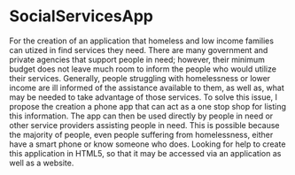 # SocialServicesApp
For the creation of an application that homeless and low income families can utized in find services they need.
There are many government and private agencies that support people in need; however, their minimum budget does not leave much room to inform the people who would utilize their services. Generally, people struggling with homelessness or lower income are ill informed of the assistance available to them, as well as, what may be needed to take advantage of those services. To solve this issue, I propose the creation a phone app that can act as a one stop shop for listing this information. The app can then be used directly by people in need or other service providers assisting people in need. This is possible because the majority of people, even people suffering from homelessness, either have a smart phone or know someone who does.
Looking for help to create this application in HTML5, so that it may be accessed via an application as well as a website. 
